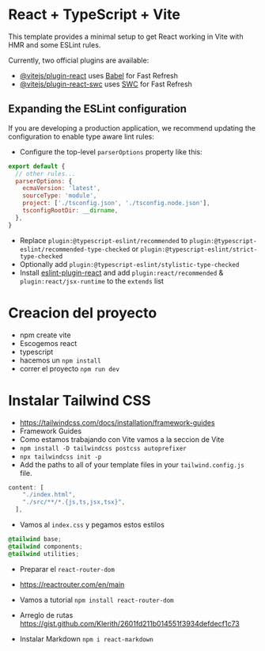 # React + TypeScript + Vite

This template provides a minimal setup to get React working in Vite with HMR and some ESLint rules.

Currently, two official plugins are available:

- [@vitejs/plugin-react](https://github.com/vitejs/vite-plugin-react/blob/main/packages/plugin-react/README.md) uses [Babel](https://babeljs.io/) for Fast Refresh
- [@vitejs/plugin-react-swc](https://github.com/vitejs/vite-plugin-react-swc) uses [SWC](https://swc.rs/) for Fast Refresh

## Expanding the ESLint configuration

If you are developing a production application, we recommend updating the configuration to enable type aware lint rules:

- Configure the top-level `parserOptions` property like this:

```js
export default {
  // other rules...
  parserOptions: {
    ecmaVersion: 'latest',
    sourceType: 'module',
    project: ['./tsconfig.json', './tsconfig.node.json'],
    tsconfigRootDir: __dirname,
  },
}
```

- Replace `plugin:@typescript-eslint/recommended` to `plugin:@typescript-eslint/recommended-type-checked` or `plugin:@typescript-eslint/strict-type-checked`
- Optionally add `plugin:@typescript-eslint/stylistic-type-checked`
- Install [eslint-plugin-react](https://github.com/jsx-eslint/eslint-plugin-react) and add `plugin:react/recommended` & `plugin:react/jsx-runtime` to the `extends` list


# Creacion del proyecto

* npm create vite
* Escogemos react
* typescript
* hacemos un `npm install`
* correr el proyecto `npm run dev`

# Instalar Tailwind CSS
* https://tailwindcss.com/docs/installation/framework-guides
* Framework Guides
* Como estamos trabajando con Vite vamos a la seccion de Vite
* `npm install -D tailwindcss postcss autoprefixer`
* `npx tailwindcss init -p`
* Add the paths to all of your template files in your `tailwind.config.js` file.

```js
content: [
    "./index.html",
    "./src/**/*.{js,ts,jsx,tsx}",
  ],
```

* Vamos al `index.css` y pegamos estos estilos

```css
@tailwind base;
@tailwind components;
@tailwind utilities;
```

* Preparar el `react-router-dom`
* https://reactrouter.com/en/main
* Vamos a tutorial `npm install react-router-dom`


* Arreglo de rutas
https://gist.github.com/Klerith/2601fd211b014551f3934defdecf1c73


* Instalar Markdown
`npm i react-markdown`